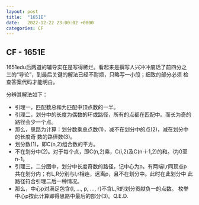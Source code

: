 ```yaml
---
layout: post
title:  "1651E"
date:   2022-12-22 23:00:02 +0800
categories: CF
---
```

## CF - 1651E

1651edu后两道的辅导实在是写得稀烂。看起来是撰写人兴冲冲废话了前四分之
三的“导论”，到最后关键的解法已经不耐烦，只略写一小段；细致的部分必须
检查答案代码才能明白。

分辨其解法如下：

- 引理一，匹配数总和为匹配中顶点数的一半。
- 引理二，划分中的长度为偶数的环或路径，所有的点都在匹配中。而长为奇的
  路径会少一个点。
- 那么，思路为计算：划分数乘总点数(1)，减不在划分中的点(2)，减在划分中的长度奇
  数的路径数(3)。
- 划分数(1)，即C(n,2)组合数的平方。
- 不在划分中(2)。对于每个点，即C(n,2)乘，C(i,2)及C(n-i-1,2)的和。i为0至
  n-1。
- 引理三，二分图中，划分中长度奇数的路径，记中心为p。有两端l,r同顶点p
  共在划分内；有L,R分别与l,r相连，远离p，且不在划分中。此时在此划分中
  此路径符合引理二后一种情况。
- 那么，中心p对满足包含{l, ..., p, ..., r}不含L,R的划分贡献负一的点数。
  枚举中心p按此计算即得思路中最后的部分(3)。Q.E.D.
